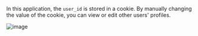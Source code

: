 In this application, the `user_id` is stored in a cookie. By manually changing the value of the cookie, you can view or edit other users' profiles.

![image](https://github.com/user-attachments/assets/54a7c6d1-ec34-4728-b787-91850d8a4ce4)
